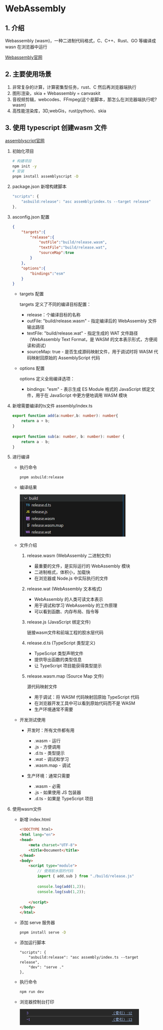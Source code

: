 # WebAssembly

## 1. 介绍

Webassembly (wasm)，一种二进制代码格式，C、C++、Rust、GO 等编译成 wasn 在浏览器中运行

[Webassembly官网](https://webassembly.org/)

## 2. 主要使用场景

1. 非常复杂的计算，计算密集型任务，rust、C 然后再浏览器端执行
2. 图形渲染，skia + Webassembly = canvaskit
3. 音视频剪辑，webcodes、FFmpeg(这个是脚本，那怎么在浏览器端执行呢? wasm)
4. 高性能渲染库，3D,webGis，rust(python)、skia

## 3. 使用 typescript 创建wasm 文件

[assemblyscript官网](https://www.assemblyscript.org/)

1. 初始化项目

    ```sh
    # 构建项目
    npm init -y
    # 安装
    pnpm install assemblyscript -D
    ```
2. package.json 新增构建脚本

    ```js
    "scripts": {
        "asbuild:release": "asc assembly/index.ts --target release"
    },
    ```

3. asconfig.json 配置

    ```json
    {
        "targets":{
            "release":{
                "outFile":"build/release.wasm",
                "textFile":"build/release.wat",
                "sourceMap":true
            }
        },
        "options":{
            "bindings":"esm"
        }
    }
    ```

    - targets 配置
        
        targets 定义了不同的编译目标配置：

        - release：个编译目标的名称
        - outFile: "build/release.wasm" - 指定编译后的 WebAssembly 文件输出路径
        - textFile: "build/release.wat" - 指定生成的 WAT 文件路径（WebAssembly Text Format，是 WASM 的文本表示形式，方便阅读和调试）
        - sourceMap: true - 是否生成源码映射文件，用于调试时将 WASM 代码映射回原始的 AssemblyScript 代码
    - options 配置
        
        options 定义全局编译选项：

        - bindings: "esm" - 表示生成 ES Module 格式的 JavaScript 绑定文件，用于在 JavaScript 中更方便地调用 WASM 模块


4. 新增需要编译的ts文件 assembly/index.ts

    ```ts
    export function add(a:number,b: number): number{
        return a + b;
    }

    export function sub(a: number, b: number): number {
        return a - b;
    }
    ```

5. 进行编译

    - 执行命令

        ```sh
        pnpm asbuild:release
        ```
    - 编译结果

        ![](/other/knowledge/javascript/001.png)

    - 文件介绍

        1. release.wasm (WebAssembly 二进制文件)
            - 最重要的文件，是实际运行的 WebAssembly 模块
            - 二进制格式，体积小，加载快
            - 在浏览器或 Node.js 中实际执行的文件

        2. release.wat (WebAssembly 文本格式)
            - WebAssembly 的人类可读文本表示
            - 用于调试和学习 WebAssembly 的工作原理
            - 可以看到函数、内存布局、指令等

        3. release.js (JavaScript 绑定文件)
            
            链接wasm文件和前端工程的胶水层代码
          

        4. release.d.ts (TypeScript 类型定义)
            - TypeScript 类型声明文件
            - 提供导出函数的类型信息
            - 让 TypeScript 项目能获得类型提示

        5. release.wasm.map (Source Map 文件)

            源代码映射文件

            - 用于调试：将 WASM 代码映射回原始 TypeScript 代码
            - 在浏览器开发工具中可以看到原始代码而不是 WASM
            - 生产环境通常不需要

    - 开发测试使用

        - 开发时：所有文件都有用

            - .wasm - 运行
            - .js - 方便调用
            - .d.ts - 类型提示
            - .wat - 调试和学习
            - .wasm.map - 调试
        - 生产环境：通常只需要

            - .wasm - 必需
            - .js - 如果使用 JS 包装器
            - .d.ts - 如果是 TypeScript 项目

6. 使用wasm文件

    - 新增 index.html

        ```html
        <!DOCTYPE html>
        <html lang="en">
        <head>
            <meta charset="UTF-8">
            <title>Document</title>
        </head>
        <body>
            <script type="module">
                // 使用胶水层的代码
                import { add,sub } from "./build/release.js"

                console.log(add(1,2));
                console.log(sub(1,2));
                
            </script>
        </body>
        </html>
        ```
    - 添加 serve 服务器

        ```sh
        pnpm install serve -D
        ```
    - 添加运行脚本

        ```js{3}
        "scripts": {
            "asbuild:release": "asc assembly/index.ts --target release",
            "dev": "serve ."
        },
        ```
    - 执行命令

        ```sh
        npm run dev
        ```
    - 浏览器控制台打印

        ![](/other/knowledge/javascript/002.png)


